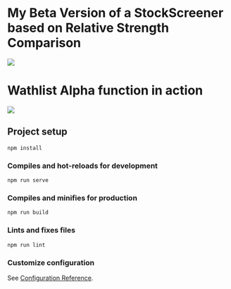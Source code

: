 # My Beta Version of a StockScreener based on Relative Strength Comparison

![](https://github.com/PrymeTyme/RelativeStrengthScreener/blob/main/src/assets/betaApp4.gif)

# Wathlist Alpha function in action
![](https://github.com/PrymeTyme/RelativeStrengthScreener/blob/main/src/assets/watchlist.gif)

## Project setup
```
npm install
```

### Compiles and hot-reloads for development
```
npm run serve
```

### Compiles and minifies for production
```
npm run build
```

### Lints and fixes files
```
npm run lint
```

### Customize configuration
See [Configuration Reference](https://cli.vuejs.org/config/).
